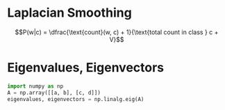 # Laplacian Smoothing
```math
P(w|c) 
= \dfrac{\text{count}(w, c) + 1}{\text{total count in class } c + V}
```

# Eigenvalues, Eigenvectors
```python
import numpy as np
A = np.array([[a, b], [c, d]])
eigenvalues, eigenvectors = np.linalg.eig(A)
```